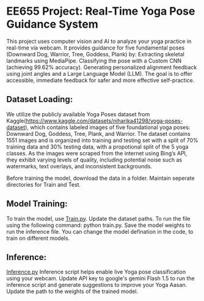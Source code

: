 # EE655 Project: Real-Time Yoga Pose Guidance System
This project uses computer vision and AI to analyze your yoga practice in real-time via webcam. It provides guidance for five fundamental poses (Downward Dog, Warrior, Tree, Goddess, Plank) by:
Extracting skeletal landmarks using MediaPipe.
Classifying the pose with a Custom CNN (achieving 99.62% accuracy).
Generating personalized alignment feedback using joint angles and a Large Language Model (LLM).
The goal is to offer accessible, immediate feedback for safer and more effective self-practice.


## Dataset Loading:
We utilize the publicly available Yoga Poses dataset from Kaggle(https://www.kaggle.com/datasets/niharika41298/yoga-poses-dataset), which contains labeled images of five foundational yoga poses: Downward Dog, Goddess, Tree, Plank,
and Warrior. The dataset contains 1551 images and is organized into training and testing set with a split of 70% training data and 30% testing data, with a propotional split of the
5 yoga classes. As the images were scraped from the internet using Bing’s API, they exhibit varying levels of quality, including potential noise such as watermarks, text overlays,
and inconsistent backgrounds.

Before training the model, download the data in a folder. Maintain seperate directories for Train and Test.

## Model Training:
To train the model, use [Train.py](Train.py). Update the dataset paths. To run the file using the following command: python train.py. Save the model weights to run the inference file.
You can change the model defination in the code, to train on different models. 

## Inference:
[Inference.py](Inference.py) Inference script helps enable live Yoga pose classification using your webcam. Update API key to google's gemini Flash 1.5 to run the inference script and generate suggestions to improve your Yoga Aasan. Update the path to the weights of the trained model.

